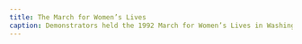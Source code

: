 ```yaml
---
title: The March for Women’s Lives
caption: Demonstrators held the 1992 March for Women’s Lives in Washington DC as a response to the then pending Supreme Court case Casey v. Planned Parenthood, which was seen as a threat to Roe v. Wade. The court decision eventually upheld Roe but also affirmed most of the Pennsylvania provisions. The decision also set the precedent of "undue burden," which is defined as a "substantial obstacle in the path of a woman seeking an abortion before the fetus attains viability." Photograph courtesy of Mark Reinstein/Getty Images.
---
```

